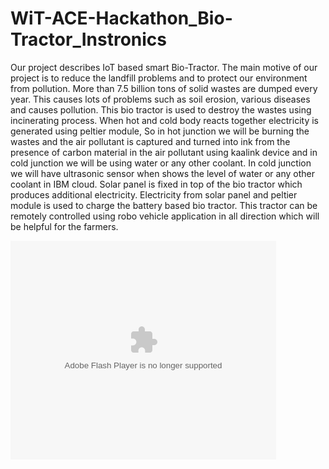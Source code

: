 # WiT-ACE-Hackathon_Bio-Tractor_Instronics
Our project describes IoT based smart Bio-Tractor. The main motive of our project is to reduce the landfill problems and to protect our environment from pollution. More than 7.5 billion tons of solid wastes are dumped every year. This causes lots of problems such as soil erosion, various diseases and causes pollution. This bio tractor is used to destroy the wastes using incinerating process. When hot and cold body reacts together electricity is generated using peltier module, So in hot junction we will be burning the wastes and the air pollutant is captured and turned into ink from the presence of carbon material in the air pollutant using kaalink device and in cold junction we will be using water or any other coolant. In cold junction we will have ultrasonic sensor when shows the level of water or any other coolant in IBM cloud. Solar panel is fixed in top of the bio tractor which produces additional electricity. Electricity from solar panel and peltier module is used to charge the battery based bio tractor. This tractor can be remotely controlled using robo vehicle application in all direction which will be helpful for the farmers.
<object width="425" height="350">
  <param name="movie" value="http://www.youtube.com/user/wwwLoveWatercom?v=BTRN1YETpyg" />
  <param name="wmode" value="transparent" />
  <embed src="http://www.youtube.com/user/wwwLoveWatercom?v=BTRN1YETpyg"
         type="application/x-shockwave-flash"
         wmode="transparent" width="425" height="350" />
</object>
